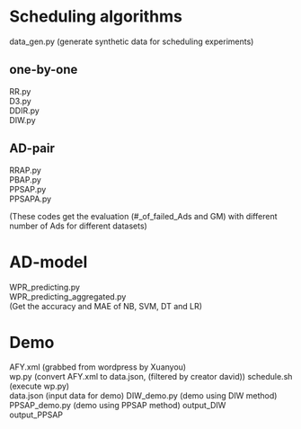 # Scheduling algorithms
data_gen.py (generate synthetic data for scheduling experiments)  
## one-by-one
RR.py  
D3.py  
DDIR.py  
DIW.py  

## AD-pair
RRAP.py  
PBAP.py  
PPSAP.py  
PPSAPA.py  
  
(These codes get the evaluation (#_of_failed_Ads and GM) with different number of Ads for different datasets)

# AD-model
WPR_predicting.py  
WPR_predicting_aggregated.py  
(Get the accuracy and MAE of NB, SVM, DT and LR)

# Demo
AFY.xml (grabbed from wordpress by Xuanyou)  
wp.py (convert AFY.xml to data.json, (filtered by creator david))
schedule.sh (execute wp.py)  
data.json (input data for demo)
DIW_demo.py (demo using DIW method)
PPSAP_demo.py (demo using PPSAP method)
output_DIW  
output_PPSAP  
